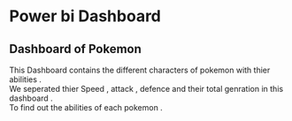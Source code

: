 # Power bi Dashboard
<h2>Dashboard of Pokemon</h2>
This Dashboard contains the different characters of pokemon with thier abilities .<br>
We seperated thier Speed , attack , defence and their total genration in this dashboard .<br>
To find out the abilities of each pokemon .
